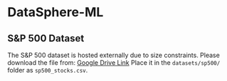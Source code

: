 # DataSphere-ML

## S&P 500 Dataset
The S&P 500 dataset is hosted externally due to size constraints. Please download the file from:
[Google Drive Link](your-link-here)
Place it in the `datasets/sp500/` folder as `sp500_stocks.csv`.

